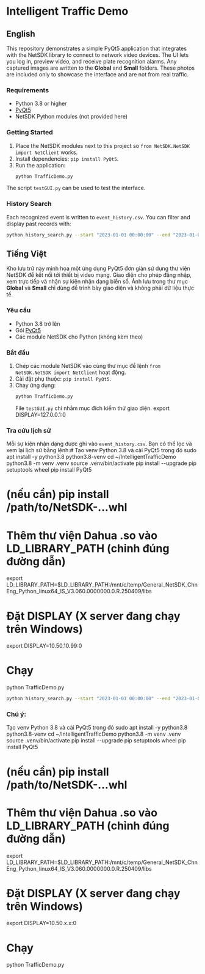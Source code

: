 # Intelligent Traffic Demo

## English

This repository demonstrates a simple PyQt5 application that integrates with the NetSDK library to connect to network video devices. The UI lets you log in, preview video, and receive plate recognition alarms. Any captured images are written to the **Global** and **Small** folders. These photos are included only to showcase the interface and are not from real traffic.

### Requirements
- Python 3.8 or higher
- [PyQt5](https://pypi.org/project/PyQt5/)
- NetSDK Python modules (not provided here)

### Getting Started
1. Place the NetSDK modules next to this project so `from NetSDK.NetSDK import NetClient` works.
2. Install dependencies: `pip install PyQt5`.
3. Run the application:
   ```bash
   python TrafficDemo.py
   ```
The script `testGUI.py` can be used to test the interface.

### History Search
Each recognized event is written to `event_history.csv`. You can filter and
display past records with:

```bash
python history_search.py --start "2023-01-01 00:00:00" --end "2023-01-02 00:00:00"
```

## Tiếng Việt

Kho lưu trữ này minh họa một ứng dụng PyQt5 đơn giản sử dụng thư viện NetSDK để kết nối tới thiết bị video mạng. Giao diện cho phép đăng nhập, xem trực tiếp và nhận sự kiện nhận dạng biển số. Ảnh lưu trong thư mục **Global** và **Small** chỉ dùng để trình bày giao diện và không phải dữ liệu thực tế.

### Yêu cầu
- Python 3.8 trở lên
- Gói [PyQt5](https://pypi.org/project/PyQt5/)
- Các module NetSDK cho Python (không kèm theo)

### Bắt đầu
1. Chép các module NetSDK vào cùng thư mục để lệnh `from NetSDK.NetSDK import NetClient` hoạt động.
2. Cài đặt phụ thuộc: `pip install PyQt5`.
3. Chạy ứng dụng:
   ```bash
   python TrafficDemo.py
   ```
   File `testGUI.py` chỉ nhằm mục đích kiểm thử giao diện.
export DISPLAY=127.0.0.1:0
### Tra cứu lịch sử
Mỗi sự kiện nhận dạng được ghi vào `event_history.csv`. Bạn có thể lọc và xem
lại lịch sử bằng lệnh:# Tạo venv Python 3.8 và cài PyQt5 trong đó
sudo apt install -y python3.8 python3.8-venv
cd ~/IntelligentTrafficDemo
python3.8 -m venv .venv
source .venv/bin/activate
pip install --upgrade pip setuptools wheel
pip install PyQt5
# (nếu cần) pip install /path/to/NetSDK-...whl

# Thêm thư viện Dahua .so vào LD_LIBRARY_PATH (chỉnh đúng đường dẫn)
export LD_LIBRARY_PATH=$LD_LIBRARY_PATH:/mnt/c/temp/General_NetSDK_ChnEng_Python_linux64_IS_V3.060.0000000.0.R.250409/libs

# Đặt DISPLAY (X server đang chạy trên Windows)
export DISPLAY=10.50.10.99:0

# Chạy
python TrafficDemo.py


```bash
python history_search.py --start "2023-01-01 00:00:00" --end "2023-01-02 00:00:00"
```
### Chú ý:
Tạo venv Python 3.8 và cài PyQt5 trong đó
sudo apt install -y python3.8 python3.8-venv
cd ~/IntelligentTrafficDemo
python3.8 -m venv .venv
source .venv/bin/activate
pip install --upgrade pip setuptools wheel
pip install PyQt5
# (nếu cần) pip install /path/to/NetSDK-...whl

# Thêm thư viện Dahua .so vào LD_LIBRARY_PATH (chỉnh đúng đường dẫn)
export LD_LIBRARY_PATH=$LD_LIBRARY_PATH:/mnt/c/temp/General_NetSDK_ChnEng_Python_linux64_IS_V3.060.0000000.0.R.250409/libs

# Đặt DISPLAY (X server đang chạy trên Windows)
export DISPLAY=10.50.x.x:0

# Chạy
python TrafficDemo.py
